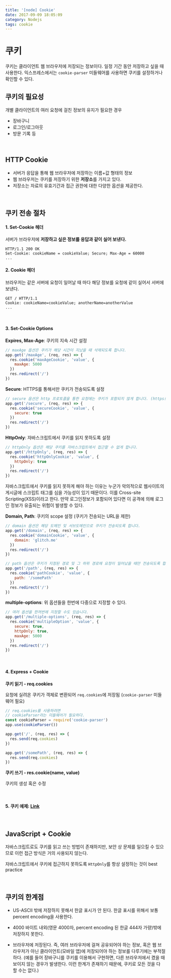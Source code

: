 ```yaml
---
title: '[node] Cookie'
date: 2017-09-09 18:05:09
category: Nodejs
tags: cookie
---
```


# 쿠키

쿠키는 클라이언트 웹 브라우저에 저장되는 정보이다. 일정 기간 동안 저장하고 싶을 때 사용한다. 익스프레스에서는 `cookie-parser` 미들웨어를 사용하면 쿠키를 설정하거나 확인할 수 있다.

## 쿠키의 필요성

개별 클라이언트의 여러 요청에 걸친 정보의 유지가 필요한 경우

* 장바구니
* 로그인/로그아웃
* 방문 기록 등


<br>

## HTTP Cookie

* 서버가 응답을 통해 웹 브라우저에 저장하는 이름+값 형태의 정보
* 웹 브라우저는 쿠키를 저장하기 위한 **저장소**를 가지고 있다.
* 저장소는 자료의 유효기간과 접근 권한에 대한 다양한 옵션을 제공한다.

<br>

## 쿠키 전송 절차

#### 1. Set-Cookie 헤더

  서버가 브라우저에 **저장하고 싶은 정보를 응답과 같이 실어 보낸다.**

  ```
  HTTP/1.1 200 OK
  Set-Cookie: cookieName = cookieValue; Secure; Max-Age = 60000
  ...
  ```


#### 2. Cookie 헤더

  브라우저는 같은 서버에 요청이 일어날 때 마다 해당 정보를 요청에 같이 실어서 서버에 보낸다.

  ```
  GET / HTTP/1.1
  Cookie: cookieName=cookieValue; anotherName=anotherValue
  ...
  ```

<br>

#### 3. Set-Cookie Options

**Expires, Max-Age**: 쿠키의 지속 시간 설정

```js
// maxAge 옵션은 쿠키가 해당 시간이 지났을 때 삭제되도록 합니다.
app.get('/maxAge', (req, res) => {
  res.cookie('maxAgeCookie', 'value', {
    maxAge: 5000
  })
  res.redirect('/')
})
```

**Secure**: HTTPS를 통해서만 쿠키가 전송되도록 설정

```js
// secure 옵션은 http 프로토콜을 통한 요청에는 쿠키가 포함되지 않게 합니다. (https로 했을 때만 포함시킴)
app.get('/secure', (req, res) => {
  res.cookie('secureCookie', 'value', {
    secure: true
  })
  res.redirect('/')
})
```

**HttpOnly**: 자바스크립트에서 쿠키를 읽지 못하도록 설정

```js
// httpOnly 옵션은 해당 쿠키를 자바스크립트에서 접근할 수 없게 합니다.
app.get('/httpOnly', (req, res) => {
  res.cookie('httpOnlyCookie', 'value', {
    httpOnly: true
  })
  res.redirect('/')
})
```

자바스크립트에서 쿠키를 읽지 못하게 해야 하는 이유는 누군가 악의적으로 웹사이트의 게시글에 스크립트 태그를 심을 가능성이 있기 때문이다. 이를 Cross-site Scripting(XSS)이라고 한다. 만약 로그인정보가 포함되어 있다면 이 공격에 의해 로그인 정보가 유출되는 위험이 발생할 수 있다.

**Domain, Path**: 쿠키의 scope 설정 (쿠키가 전송되는 URL을 제한)

```js
// domain 옵션은 해당 도메인 및 서브도메인으로 쿠키가 전송되도록 합니다.
app.get('/domain', (req, res) => {
  res.cookie('domainCookie', 'value', {
    domain: 'glitch.me'
  })
  res.redirect('/')
})

// path 옵션은 쿠키가 지정된 경로 및 그 하위 경로에 요청이 일어났을 때만 전송되도록 합니다.
app.get('/path', (req, res) => {
  res.cookie('pathCookie', 'value', {
    path: '/somePath'
  })
  res.redirect('/')
})

```

**multiple-options**: 위 옵션들을 한번에 다중으로 지정할 수 있다.

```js
// 여러 옵션을 한꺼번에 지정할 수도 있습니다.
app.get('/multiple-options', (req, res) => {
  res.cookie('multipleOption', 'value', {
    secure: true,
    httpOnly: true,
    maxAge: 5000
  })
  res.redirect('/')
})
```

<br>

#### 4. Express + Cookie

**쿠키 읽기 - req.cookies**

요청에 실려온 쿠키가 객체로 변환되어 `req.cookies`에 저장됨 (`cookie-parser` 미들웨어 필요)

```js
// req.cookies를 사용하려면
// cookieParser라는 미들웨어가 필요하다.
const cookieParser = require('cookie-parser')
app.use(cookieParser())

app.get('/', (req, res) => {
  res.send(req.cookies)
})

app.get('/somePath', (req, res) => {
  res.send(req.cookies)
})

```


**쿠키 쓰기 - res.cookie(name, value)**

쿠키의 생성 혹은 수정

<br>

#### 5. 쿠키 예제: [Link](https://glitch.com/edit/#!/wpsn-cookie-example)

<br>

## JavaScript + Cookie

자바스크립트로도 쿠키를 읽고 쓰는 방법이 존재하지만, 보안 상 문제를 일으킬 수 있으므로 이런 접근 방식은 거의 사용되지 않는다.

자바스크립트에서 쿠키에 접근하지 못하도록 `HttpOnly`를 항상 설정하는 것이 best practice

<br>

## 쿠키의 한계점

* US-ASCII 밖에 저장하지 못해서 한글 표시가 안 된다. 한글 표시를 위해서 보통 percent encoding을 사용한다.

* 4000 바이트 내외(영문 4000자, percent encoding 된 한글 444자 가량)밖에 저장하지 못한다.

* 브라우저에 저장된다. 즉, 여러 브라우저에 걸쳐 공유되어야 하는 정보, 혹은 웹 브라우저가 아닌 클라이언트(모바일 앱)에 저장되어야 하는 정보를 다루기에는 부적절하다. (예를 들어 장바구니를 쿠키를 이용해서 구현하면, 다른 브라우저에서 켰을 때 보이지 않는 경우가 발생한다. 이런 한계가 존재하기 때문에, 쿠키로 모든 것을 다 할 수는 없다.)
